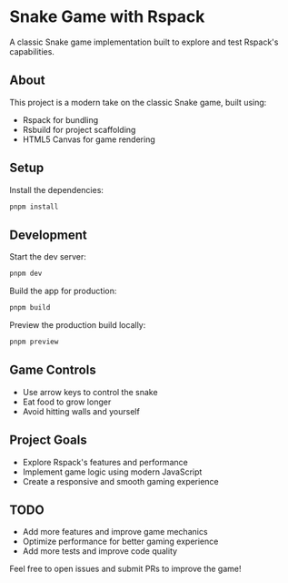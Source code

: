 # Snake Game with Rspack

A classic Snake game implementation built to explore and test Rspack's capabilities.

## About

This project is a modern take on the classic Snake game, built using:
- Rspack for bundling
- Rsbuild for project scaffolding
- HTML5 Canvas for game rendering

## Setup

Install the dependencies:

```bash
pnpm install
```

## Development

Start the dev server:

```bash
pnpm dev
```

Build the app for production:

```bash
pnpm build
```

Preview the production build locally:

```bash
pnpm preview
```

## Game Controls

- Use arrow keys to control the snake
- Eat food to grow longer
- Avoid hitting walls and yourself

## Project Goals

- Explore Rspack's features and performance
- Implement game logic using modern JavaScript
- Create a responsive and smooth gaming experience

## TODO

- Add more features and improve game mechanics
- Optimize performance for better gaming experience
- Add more tests and improve code quality

Feel free to open issues and submit PRs to improve the game!
